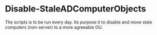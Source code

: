 # Disable-StaleADComputerObjects

The scripts is to be run every day. Its purpose it to  disable and move
stale computers (non-server) to a more agreeable OU.